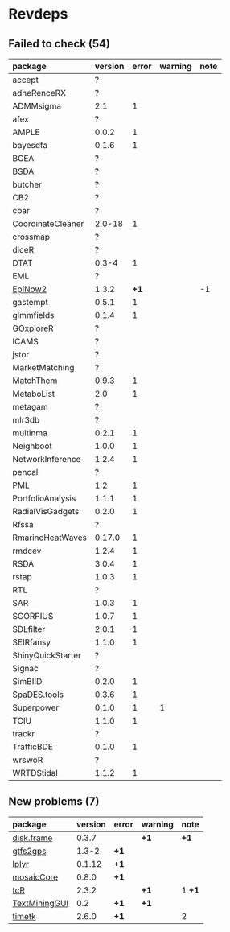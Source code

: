 # Revdeps

## Failed to check (54)

|package                        |version |error  |warning |note |
|:------------------------------|:-------|:------|:-------|:----|
|accept                         |?       |       |        |     |
|adheRenceRX                    |?       |       |        |     |
|ADMMsigma                      |2.1     |1      |        |     |
|afex                           |?       |       |        |     |
|AMPLE                          |0.0.2   |1      |        |     |
|bayesdfa                       |0.1.6   |1      |        |     |
|BCEA                           |?       |       |        |     |
|BSDA                           |?       |       |        |     |
|butcher                        |?       |       |        |     |
|CB2                            |?       |       |        |     |
|cbar                           |?       |       |        |     |
|CoordinateCleaner              |2.0-18  |1      |        |     |
|crossmap                       |?       |       |        |     |
|diceR                          |?       |       |        |     |
|DTAT                           |0.3-4   |1      |        |     |
|EML                            |?       |       |        |     |
|[EpiNow2](failures.md#epinow2) |1.3.2   |__+1__ |        |-1   |
|gastempt                       |0.5.1   |1      |        |     |
|glmmfields                     |0.1.4   |1      |        |     |
|GOxploreR                      |?       |       |        |     |
|ICAMS                          |?       |       |        |     |
|jstor                          |?       |       |        |     |
|MarketMatching                 |?       |       |        |     |
|MatchThem                      |0.9.3   |1      |        |     |
|MetaboList                     |2.0     |1      |        |     |
|metagam                        |?       |       |        |     |
|mlr3db                         |?       |       |        |     |
|multinma                       |0.2.1   |1      |        |     |
|Neighboot                      |1.0.0   |1      |        |     |
|NetworkInference               |1.2.4   |1      |        |     |
|pencal                         |?       |       |        |     |
|PML                            |1.2     |1      |        |     |
|PortfolioAnalysis              |1.1.1   |1      |        |     |
|RadialVisGadgets               |0.2.0   |1      |        |     |
|Rfssa                          |?       |       |        |     |
|RmarineHeatWaves               |0.17.0  |1      |        |     |
|rmdcev                         |1.2.4   |1      |        |     |
|RSDA                           |3.0.4   |1      |        |     |
|rstap                          |1.0.3   |1      |        |     |
|RTL                            |?       |       |        |     |
|SAR                            |1.0.3   |1      |        |     |
|SCORPIUS                       |1.0.7   |1      |        |     |
|SDLfilter                      |2.0.1   |1      |        |     |
|SEIRfansy                      |1.1.0   |1      |        |     |
|ShinyQuickStarter              |?       |       |        |     |
|Signac                         |?       |       |        |     |
|SimBIID                        |0.2.0   |1      |        |     |
|SpaDES.tools                   |0.3.6   |1      |        |     |
|Superpower                     |0.1.0   |1      |1       |     |
|TCIU                           |1.1.0   |1      |        |     |
|trackr                         |?       |       |        |     |
|TrafficBDE                     |0.1.0   |1      |        |     |
|wrswoR                         |?       |       |        |     |
|WRTDStidal                     |1.1.2   |1      |        |     |

## New problems (7)

|package                                    |version |error  |warning |note     |
|:------------------------------------------|:-------|:------|:-------|:--------|
|[disk.frame](problems.md#diskframe)        |0.3.7   |       |__+1__  |__+1__   |
|[gtfs2gps](problems.md#gtfs2gps)           |1.3-2   |__+1__ |        |         |
|[lplyr](problems.md#lplyr)                 |0.1.12  |__+1__ |        |         |
|[mosaicCore](problems.md#mosaiccore)       |0.8.0   |__+1__ |        |         |
|[tcR](problems.md#tcr)                     |2.3.2   |       |__+1__  |1 __+1__ |
|[TextMiningGUI](problems.md#textmininggui) |0.2     |__+1__ |__+1__  |         |
|[timetk](problems.md#timetk)               |2.6.0   |__+1__ |        |2        |

